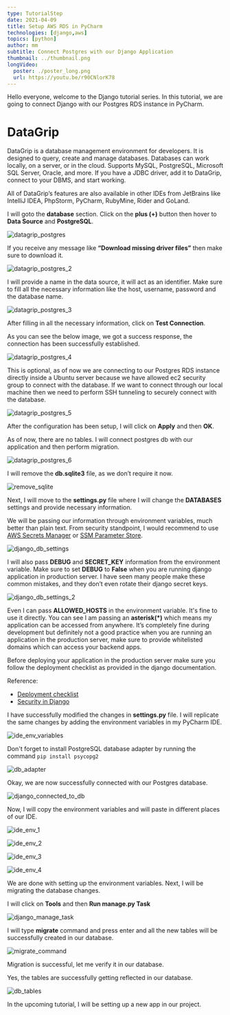 ```yaml
---
type: TutorialStep
date: 2021-04-09
title: Setup AWS RDS in PyCharm
technologies: [django,aws]
topics: [python]
author: mm
subtitle: Connect Postgres with our Django Application
thumbnail: ../thumbnail.png
longVideo:
  poster: ./poster_long.png
  url: https://youtu.be/r90CNlorK78
---
```


Hello everyone, welcome to the Django tutorial series. 
In this tutorial, we are going to connect Django with our 
Postgres RDS instance in PyCharm.


# DataGrip 

DataGrip is a database management environment for developers. 
It is designed to query, create and manage databases. Databases
can work locally, on a server, or in the cloud. Supports MySQL, 
PostgreSQL, Microsoft SQL Server, Oracle, and more. If you have
a JDBC driver, add it to DataGrip, connect to your DBMS, and start
working.

All of DataGrip’s features are also available 
in other IDEs from JetBrains like IntelliJ IDEA, 
PhpStorm, PyCharm, RubyMine, Rider and GoLand.


I will goto the **database** section. Click on the **plus (+)** button then hover to **Data Source** and **PostgreSQL**.

![datagrip_postgres](./steps/step1.png)

If you receive any message like **“Download missing driver files”** then make sure to download it.

![datagrip_postgres_2](./steps/step2.png)

I will provide a name in the data source, it will 
act as an identifier. Make sure to fill all the 
necessary information like the host, username, password
and the database name.

![datagrip_postgres_3](./steps/step3.png)

After filling in all the necessary information, 
click on **Test Connection**. 

As you can see the below image, we got a success response, 
the connection has been successfully established.


![datagrip_postgres_4](./steps/step4.png)

This is optional, as of now we are connecting to our Postgres RDS instance directly
inside a Ubuntu server because we have allowed ec2 security group
to connect with the database. If we want to connect through our
local machine then we need to perform SSH tunneling to securely
connect with the database.

![datagrip_postgres_5](./steps/step5.png)

After the configuration has been setup, I will click on **Apply** and then **OK**.

As of now, there are no tables. I will connect postgres db with our application and then perform migration.

![datagrip_postgres_6](./steps/step6.png)

I will remove the **db.sqlite3** file, as we don’t require it now.

![remove_sqlite](./steps/step7.png)



Next, I will move to the **settings.py** file where I will change 
the **DATABASES** settings and provide necessary information. 

We will be passing our information through environment variables, much 
better than plain text. From security standpoint, I would recommend to 
use [AWS Secrets Manager](https://aws.amazon.com/secrets-manager/) or 
[SSM Parameter Store](https://docs.aws.amazon.com/systems-manager/latest/userguide/systems-manager-parameter-store.html).


![django_db_settings](./steps/step8.png)


I will also pass **DEBUG** and **SECRET_KEY** information from the 
environment variable. Make sure to set **DEBUG** to **False** when you
are running django application in production server. I have seen many
people make these common mistakes, and they don’t even rotate their
django secret keys.

![django_db_settings_2](./steps/step9.png)


Even I can pass **ALLOWED_HOSTS** in the environment variable. It's fine to
use it directly. You can see I am passing an **asterisk(*)** which means
my application can be accessed from anywhere. It’s completely fine during
development but definitely not a good practice when you are running an 
application in the production server, make sure to provide whitelisted
domains which can access your backend apps.


Before deploying your application in the production server make sure you
follow the deployment checklist as provided in the django documentation.

Reference:
- [Deployment checklist](https://docs.djangoproject.com/en/3.1/howto/deployment/checklist/)
- [Security in Django](https://docs.djangoproject.com/en/3.1/topics/security/)


I have successfully modified the changes in **settings.py** file. I will
replicate the same changes by adding the environment variables in my PyCharm IDE.


![ide_env_variables](./steps/step10.png)

Don't forget to install PostgreSQL database adapter by running the command ```pip install psycopg2```

![db_adapter](./steps/step11.png)


Okay, we are now successfully connected with our Postgres database.

![django_connected_to_db](./steps/step12.png)


Now, I will copy the environment variables and will paste in 
different places of our IDE.

![ide_env_1](./steps/step13.png)

![ide_env_2](./steps/step14.png)

![ide_env_3](./steps/step15.png)

![ide_env_4](./steps/step16.png)
 

We are done with setting up the environment variables. 
Next, I will be migrating the database changes.

I will click on **Tools** and then **Run manage.py Task**

![django_manage_task](./steps/step17.png)

I will type **migrate** command and press enter 
and all the new tables will be successfully created
in our database.

![migrate_command](./steps/step18.png)

Migration is successful, let me verify it in our database.

Yes, the tables are successfully getting reflected in our database. 

![db_tables](./steps/step19.png)

In the upcoming tutorial, I will be setting up a new app in our project.